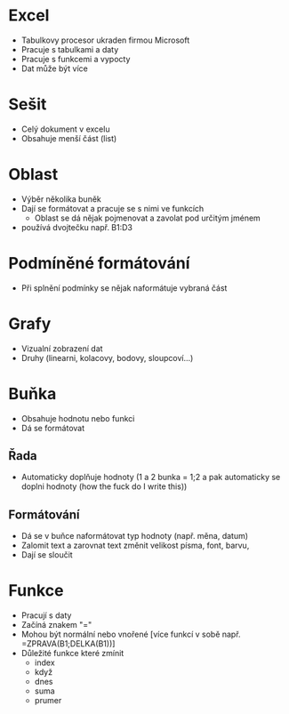 # Excel
* Tabulkovy procesor ukraden firmou Microsoft
* Pracuje s tabulkami a daty
* Pracuje s funkcemi a vypocty
* Dat může být více

# Sešit
* Celý dokument v excelu
* Obsahuje menší část (list)

# Oblast
* Výběr několika buněk
* Dají se formátovat a pracuje se s nimi ve funkcích
  * Oblast se dá nějak pojmenovat a zavolat pod určitým jménem
* používá dvojtečku např. B1:D3

# Podmíněné formátování
* Při splnění podmínky se nějak naformátuje vybraná část

# Grafy
* Vizualní zobrazení dat
* Druhy (linearni, kolacovy, bodovy, sloupcoví...)

# Buňka
* Obsahuje hodnotu nebo funkci
* Dá se formátovat

## Řada
* Automaticky doplňuje hodnoty (1 a 2 bunka = 1;2 a pak automaticky se doplni hodnoty (how the fuck do I write this))

## Formátování
* Dá se v buňce naformátovat typ hodnoty (např. měna, datum)
* Zalomit text a zarovnat text změnit velikost písma, font, barvu, 
* Dají se sloučit

# Funkce 
* Pracují s daty
* Začíná znakem "="
* Mohou být normální nebo vnořené [více funkcí v sobě např. =ZPRAVA(B1;DELKA(B1))]
* Důležité funkce které zmínit
  * index
  * když 
  * dnes 
  * suma
  * prumer

